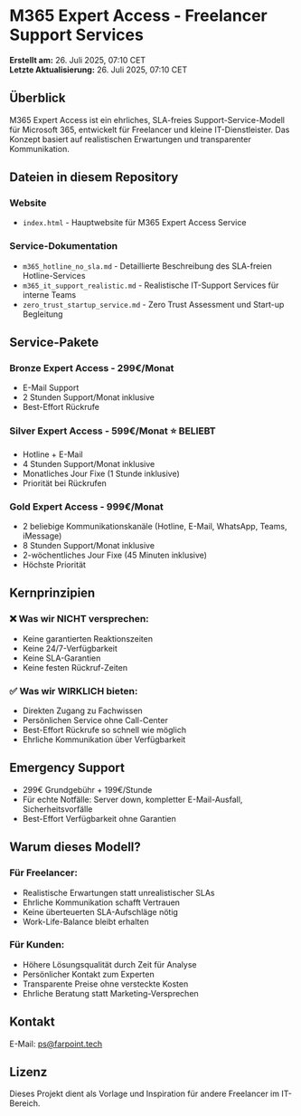 # M365 Expert Access - Freelancer Support Services

**Erstellt am:** 26. Juli 2025, 07:10 CET  
**Letzte Aktualisierung:** 26. Juli 2025, 07:10 CET

## Überblick

M365 Expert Access ist ein ehrliches, SLA-freies Support-Service-Modell für Microsoft 365, entwickelt für Freelancer und kleine IT-Dienstleister. Das Konzept basiert auf realistischen Erwartungen und transparenter Kommunikation.

## Dateien in diesem Repository

### Website
- `index.html` - Hauptwebsite für M365 Expert Access Service

### Service-Dokumentation
- `m365_hotline_no_sla.md` - Detaillierte Beschreibung des SLA-freien Hotline-Services
- `m365_it_support_realistic.md` - Realistische IT-Support Services für interne Teams
- `zero_trust_startup_service.md` - Zero Trust Assessment und Start-up Begleitung

## Service-Pakete

### Bronze Expert Access - 299€/Monat
- E-Mail Support
- 2 Stunden Support/Monat inklusive
- Best-Effort Rückrufe

### Silver Expert Access - 599€/Monat ⭐ BELIEBT
- Hotline + E-Mail
- 4 Stunden Support/Monat inklusive
- Monatliches Jour Fixe (1 Stunde inklusive)
- Priorität bei Rückrufen

### Gold Expert Access - 999€/Monat
- 2 beliebige Kommunikationskanäle (Hotline, E-Mail, WhatsApp, Teams, iMessage)
- 8 Stunden Support/Monat inklusive
- 2-wöchentliches Jour Fixe (45 Minuten inklusive)
- Höchste Priorität

## Kernprinzipien

### ❌ Was wir NICHT versprechen:
- Keine garantierten Reaktionszeiten
- Keine 24/7-Verfügbarkeit
- Keine SLA-Garantien
- Keine festen Rückruf-Zeiten

### ✅ Was wir WIRKLICH bieten:
- Direkten Zugang zu Fachwissen
- Persönlichen Service ohne Call-Center
- Best-Effort Rückrufe so schnell wie möglich
- Ehrliche Kommunikation über Verfügbarkeit

## Emergency Support

- 299€ Grundgebühr + 199€/Stunde
- Für echte Notfälle: Server down, kompletter E-Mail-Ausfall, Sicherheitsvorfälle
- Best-Effort Verfügbarkeit ohne Garantien

## Warum dieses Modell?

### Für Freelancer:
- Realistische Erwartungen statt unrealistischer SLAs
- Ehrliche Kommunikation schafft Vertrauen
- Keine überteuerten SLA-Aufschläge nötig
- Work-Life-Balance bleibt erhalten

### Für Kunden:
- Höhere Lösungsqualität durch Zeit für Analyse
- Persönlicher Kontakt zum Experten
- Transparente Preise ohne versteckte Kosten
- Ehrliche Beratung statt Marketing-Versprechen

## Kontakt

E-Mail: ps@farpoint.tech

## Lizenz

Dieses Projekt dient als Vorlage und Inspiration für andere Freelancer im IT-Bereich.

